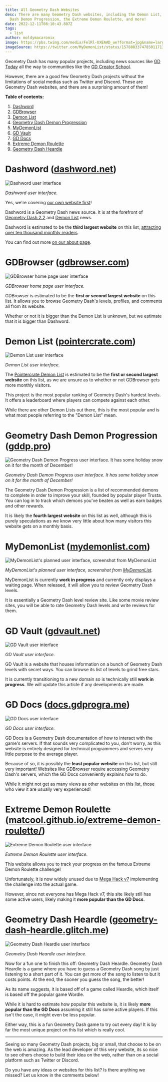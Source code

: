 ```yaml
---
title: All Geometry Dash Websites
desc: There are many Geometry Dash websites, including the Demon List, Geometry
  Dash Demon Progression, the Extreme Demon Roulette, and more!
date: 2022-12-11T08:10:43.807Z
tags:
  - list
author: moldymacaronix
image: https://pbs.twimg.com/media/FelRl-UXEAAD_ue?format=jpg&name=large
imageSource: https://twitter.com/MyDemonList/status/1578883374785011713
---
```

Geometry Dash has many popular projects, including news sources like [GD Today](https://twitter.com/today_gd) all the way to communities like the [GD Creator School](/authors/gdcs/).

However, there are a good few Geometry Dash projects without the limitations of social medias such as Twitter and Discord. These are Geometry Dash websites, and there are a surprising amount of them!

**Table of contents:**

1. [Dashword](#dashword-(dashword.net))
2. [GDBrowser](#gdbrowser-(gdbrowser.com))
3. [Demon List](#demon-list-(pointercrate.com))
4. [Geometry Dash Demon Progression](#geometry-dash-demon-progression-(gddp.pro))
5. [MyDemonList](#mydemonlist-(mydemonlist.com))
6. [GD Vault](#gd-vault-(gdvault.net))
7. [GD Docs](#gd-docs-(docs.gdprogra.me))
8. [Extreme Demon Roulette](#extreme-demon-roulette-(matcool.github.io%2Fextreme-demon-roulette%2F))
9. [Geometry Dash Heardle](#geometry-dash-heardle-(geometry-dash-heardle.glitch.me))


# Dashword ([dashword.net](/))

![Dashword user interface](https://media.discordapp.net/attachments/392087938239954950/1051415901506912266/image.png)

*Dashword user interface.*

Yes, we're covering [our own website first](/)!

Dashword i﻿s a Geometry Dash news source. It is at the forefront of [Geometry Dash 2.2](/categories/2.2/) and [Demon List](/categories/demonlist/) news.

Dashword is estimated to be the **third largest website** on this list, [attracting over ten thousand monthly readers](https://www.dashword.net/posts/dashword-surpasses-10-000-monthly-readers/).

You can find out more [on our about page](/about/).

# GDBrowser ([gdbrowser.com](https://gdbrowser.com/))

![GDBrowser home page user interface](https://media.discordapp.net/attachments/392087938239954950/1051415595742142524/image.png?width=1384&height=675)

*GDBrowser home page user interface.*

G﻿DBrowser is estimated to be the **first or second largest website** on this list. It allows you to browse Geometry Dash's levels, profiles, and comments all from its website.

Whether or not it is bigger than the Demon List is unknown, but we estimate that it is bigger than Dashword.

# Demon List ([pointercrate.com](https://pointercrate.com/))

![Demon List user interface](https://media.discordapp.net/attachments/392087938239954950/1051415159068950568/image.png)

*Demon List user interface.*

The [Pointercrate Demon List](/categories/demonlist/) is estimated to be the **first or second largest website** on this list, as we are unsure as to whether or not GDBrowser gets more monthly visitors.

This project is the most popular ranking of Geometry Dash's hardest levels. It offers a leaderboard where players can compete against each other.

While there are other Demon Lists out there, this is the most popular and is what most people referring to the "Demon List" mean.

# Geometry Dash Demon Progression ([gddp.pro](https://gddp.pro/))

![Geometry Dash Demon Progress user interface. It has some holiday snow on it for the month of December!](https://media.discordapp.net/attachments/392087938239954950/1051414763604815872/image.png?width=781&height=675)

*Geometry Dash Demon Progress user interface. It has some holiday snow on it for the month of December!*

The Geometry Dash Demon Progression is a list of recommended demons to complete in order to improve your skill, founded by popular player Trusta. You can log in to track which demons you've beaten as well as earn badges and other rewards.

It is likely the **fourth largest website** on this list as well, although this is purely speculations as we know very little about how many visitors this website gets on a monthly basis.

# MyDemonList ([mydemonlist.com](https://mydemonlist.com/))

![MyDemonList's planned user interface, screenshot from MyDemonList](https://pbs.twimg.com/media/FelRlTLWYAIny6E?format=jpg&name=large)

*MyDemonList's planned user interface, screenshot from [MyDemonList](https://twitter.com/MyDemonList/status/1578883374785011713).*

MyDemonList is currently **work in progress** and currently only displays a waiting page. When released, it will allow you to review Geometry Dash levels.

It is essentially a Geometry Dash level review site. Like some movie review sites, you will be able to rate Geometry Dash levels and write reviews for them.

# GD Vault ([gdvault.net](http://vault.niffy.ml/))

![GD Vault user interface](https://media.discordapp.net/attachments/392087938239954950/1051413840295886888/image.png?width=1399&height=675)

*GD Vault user interface.*

G﻿D Vault is a website that houses information on a bunch of Geometry Dash levels with secret ways. You can browse its list of levels to grind free stars.

It is currently transitioning to a new domain so is technically still **work in progress**. We will update this article if any developments are made.

# GD Docs ([docs.gdprogra.me](https://docs.gdprogra.me/#/))

![GD Docs user interface](https://media.discordapp.net/attachments/392087938239954950/1051413069118578740/image.png?width=1397&height=676)

*GD Docs user interface.*

G﻿D Docs is a Geometry Dash documentation of how to interact with the game's servers. If that sounds very complicated to you, don't worry, as this website is entirely designed for technical programmers and serves very little purpose to the average player.

Because of so, it is possibly the **least popular website** on this list, but still very important! Websites like GDBrowser require accessing Geometry Dash's servers, which the GD Docs conveniently explains how to do.

While it might not get as many views as other websites on this list, those who view it are usually very experienced!

# Extreme Demon Roulette ([matcool.github.io/extreme-demon-roulette/](https://matcool.github.io/extreme-demon-roulette/))

![Extreme Demon Roulette user interface](https://media.discordapp.net/attachments/392087938239954950/1051413553451638814/image.png)

*Extreme Demon Roulette user interface.*

This website allows you to track your progress on the famous Extreme Demon Roulette challenge!

Unfortunately, it is now widely unused due to [Mega Hack v7](/posts/5-must-have-geometry-dash-mods-that-you-need-right-now/) implementing the challenge into the actual game.

However, since not everyone has Mega Hack v7, this site likely still has some active users, likely making it **more popular than the GD Docs**.

# Geometry Dash Heardle ([geometry-dash-heardle.glitch.me](https://geometry-dash-heardle.glitch.me/))

![Geometry Dash Heardle user interface](https://media.discordapp.net/attachments/392087938239954950/1051413287033638972/image.png?width=1323&height=676)

*Geometry Dash Heardle user interface.*

Now for a fun one to finish this off: Geometry Dash Heardle. Geometry Dash Heardle is a game where you have to guess a Geometry Dash song by just listening to a short part of it. You can get more of the song to listen to but it costs points. At the end, the sooner you guess the song, the better!

A﻿s its name suggests, it is based off of a game called Heardle, which itself is based off the popular game Wordle.

While it is hard to estimate how popular this website is, it is likely **more popular than the GD Docs** assuming it still has some active players. If this isn't the case, it might even be less popular.

Either way, this is a fun Geometry Dash game to try out every day! It is by far the most unique project on this list which is really cool.

---

Seeing so many Geometry Dash projects, big or small, that choose to be on the web is amazing. As the lead developer of this very website, its so nice to see others choose to build their idea on the web, rather than on a social platform such as Twitter or Discord.

Do you have any ideas or websites for this list? Is there anything we missed? Let us know in the comments below!
